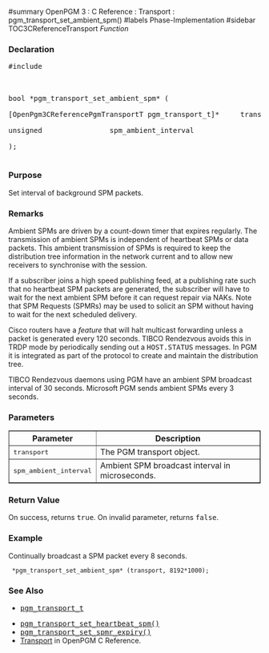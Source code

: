 ﻿#summary OpenPGM 3 : C Reference : Transport : pgm\_transport\_set\_ambient\_spm()
#labels Phase-Implementation
#sidebar TOC3CReferenceTransport
_Function_
### Declaration ###
<pre>
#include <pgm/pgm.h><br>
<br>
bool *pgm_transport_set_ambient_spm* (<br>
[OpenPgm3CReferencePgmTransportT pgm_transport_t]*     transport,<br>
unsigned                spm_ambient_interval<br>
);<br>
</pre>

### Purpose ###
Set interval of background SPM packets.

### Remarks ###
Ambient SPMs are driven by a count-down timer that expires regularly.  The transmission of ambient SPMs is independent of heartbeat SPMs or data packets.  This ambient transmission of SPMs is required to keep the distribution tree information in the network current and to allow new receivers to synchronise with the session.

If a subscriber joins a high speed publishing feed, at a publishing rate such that no heartbeat SPM packets are generated, the subscriber will have to wait for the next ambient SPM before it can request repair via NAKs.  Note that SPM Requests (SPMRs) may be used to solicit an SPM without having to wait for the next scheduled delivery.

Cisco routers have a _feature_ that will halt multicast forwarding unless a packet is generated every 120 seconds.  TIBCO Rendezvous avoids this in TRDP mode by periodically sending out a <tt>HOST.STATUS</tt> messages.  In PGM it is integrated as part of the protocol to create and maintain the distribution tree.

TIBCO Rendezvous daemons using PGM have an ambient SPM broadcast interval of 30 seconds.  Microsoft PGM sends ambient SPMs every 3 seconds.

### Parameters ###
<table cellpadding='5' border='1' cellspacing='0'>
<tr>
<th>Parameter</th>
<th>Description</th>
</tr>
<tr>
<td><tt>transport</tt></td>
<td>The PGM transport object.</td>
</tr><tr>
<td><tt>spm_ambient_interval</tt></td>
<td>Ambient SPM broadcast interval in microseconds.</td>
</tr>
</table>


### Return Value ###
On success, returns <tt>true</tt>.  On invalid parameter, returns <tt>false</tt>.

### Example ###
Continually broadcast a SPM packet every 8 seconds.

```
 *pgm_transport_set_ambient_spm* (transport, 8192*1000);
```

### See Also ###
  * <tt><a href='OpenPgm3CReferencePgmTransportT.md'>pgm_transport_t</a></tt><br>
<ul><li><tt><a href='OpenPgm3CReferencePgmTransportSetHeartbeatSpm.md'>pgm_transport_set_heartbeat_spm()</a></tt><br>
</li><li><tt><a href='OpenPgm3CReferencePgmTransportSetSpmrExpiry.md'>pgm_transport_set_spmr_expiry()</a></tt><br>
</li><li><a href='OpenPgm3CReferenceTransport.md'>Transport</a> in OpenPGM C Reference.